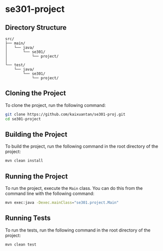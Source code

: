 # se301-project

## Directory Structure

```
src/
├── main/
│   └── java/
│       └── se301/
│           └── project/
│               
└── test/
    └── java/
        └── se301/
            └── project/
```

## Cloning the Project

To clone the project, run the following command:

```bash
git clone https://github.com/kaixuantan/se301-proj.git
cd se301-project
```

## Building the Project

To build the project, run the following command in the root directory of the project:

```bash
mvn clean install
```

## Running the Project

To run the project, execute the `Main` class. You can do this from the command line with the following command:

```bash
mvn exec:java -Dexec.mainClass="se301.project.Main"
```

## Running Tests

To run the tests, run the following command in the root directory of the project:

```bash
mvn clean test
```